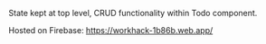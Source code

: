 State kept at top level, CRUD functionality within Todo component.

Hosted on Firebase: https://workhack-1b86b.web.app/
